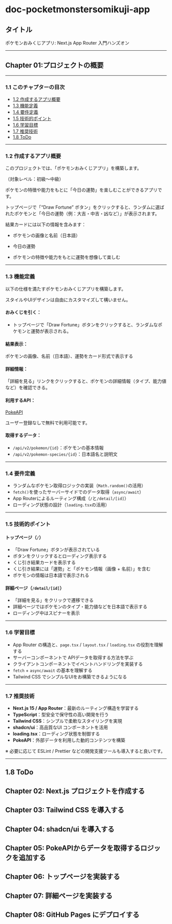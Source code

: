 # doc-pocketmonstersomikuji-app

## タイトル

ポケモンおみくじアプリ: Next.js App Router 入門ハンズオン

---

## Chapter 01:プロジェクトの概要

---

### 1.1 このチャプターの目次

- [1.2 作成するアプリ概要](#12-作成するアプリ概要)
- [1.3 機能定義](#13-機能定義)
- [1.4 要件定義](#14-要件定義)
- [1.5 技術的ポイント](#15-技術的ポイント)
- [1.6 学習目標](#16-学習目標)
- [1.7 推奨技術](#17-推奨技術)
- [1.8 ToDo](#18-ToDo)
 
---

### 1.2 作成するアプリ概要

このプロジェクトでは、「ポケモンおみくじアプリ」を構築します。

（対象レベル：初級〜中級）

ポケモンの特徴や能力をもとに「今日の運勢」を楽しむことができるアプリです。

トップページで「“Draw Fortune” ボタン」をクリックすると、ランダムに選ばれたポケモンと「今日の運勢（例：大吉・中吉・凶など）」が表示されます。

結果カードには以下の情報を含みます：

* ポケモンの画像と名前（日本語）

* 今日の運勢

* ポケモンの特徴や能力をもとに運勢を想像して楽しむ

---

### 1.3 機能定義

以下の仕様を満たすポケモンおみくじアプリを構築します。

スタイルやUIデザインは自由にカスタマイズして構いません。

#### おみくじを引く：

- トップページで「Draw Fortune」ボタンをクリックすると、ランダムなポケモンと運勢が表示される。

#### 結果表示：

ポケモンの画像、名前（日本語）、運勢をカード形式で表示する

#### 詳細情報：

「詳細を見る」リンクをクリックすると、ポケモンの詳細情報（タイプ、能力値など）を確認できる。

#### 利用するAPI：

[PokeAPI](https://pokeapi.co/)

ユーザー登録なしで無料で利用可能です。

#### 取得するデータ：

* `/api/v2/pokemon/{id}`：ポケモンの基本情報
* `/api/v2/pokemon-species/{id}`：日本語名と説明文

---

### 1.4 要件定義

* ランダムなポケモン取得ロジックの実装（`Math.random()`の活用）
* `fetch()`を使ったサーバーサイドでのデータ取得（`async/await`）
* App Routerによるルーティング構成（`/`と`/detail/[id]`）
* ローディング状態の設計（`loading.tsx`の活用）

---

### 1.5 技術的ポイント

#### トップページ（`/`）

* 「Draw Fortune」ボタンが表示されている
* ボタンをクリックするとローディング表示する
* くじ引き結果カードを表示する
* くじ引き結果には「運勢」と「ポケモン情報（画像 + 名前）」を含む
* ポケモンの情報は日本語で表示される

#### 詳細ページ（`/detail/[id]`）

* 「詳細を見る」をクリックで遷移できる
* 詳細ページではポケモンのタイプ・能力値などを日本語で表示する
* ローディング中はスピナーを表示

---

### 1.6 学習目標

* App Router の構造と、`page.tsx` / `layout.tsx` / `loading.tsx` の役割を理解する
* サーバーコンポーネントで APIデータを取得する方法を学ぶ
* クライアントコンポーネントでイベントハンドリングを実装する
* `fetch` + `async/await` の基本を理解する
* Tailwind CSS でシンプルなUIをお構築できるようになる

---

### 1.7 推奨技術

- **Next.js 15 / App Router**：最新のルーティング構造を学習する
- **TypeScript**：型安全で保守性の高い開発を行う
- **Tailwind CSS**：シンプルで柔軟なスタイリングを実現
- **shadcn/ui**：高品質なUI コンポーネントを活用
- **loading.tsx**：ローディング状態を制御する
- **PokeAPI**：外部データを利用した動的コンテンツを構築

※ 必要に応じて ESLint / Prettier などの開発支援ツールも導入すると良いです。

---

## 1.8 ToDo

## Chapter 02: Next.js プロジェクトを作成する
## Chapter 03: Tailwind CSS を導入する
## Chapter 04: shadcn/ui を導入する
## Chapter 05: PokeAPIからデータを取得するロジックを追加する
## Chapter 06: トップページを実装する
## Chapter 07: 詳細ページを実装する
## Chapter 08: GitHub Pages にデプロイする
